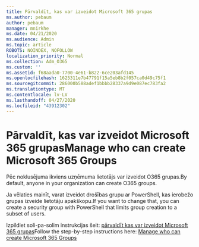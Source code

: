 ```yaml
---
title: Pārvaldīt, kas var izveidot Microsoft 365 grupas
ms.author: pebaum
author: pebaum
manager: mnirkhe
ms.date: 04/21/2020
ms.audience: Admin
ms.topic: article
ROBOTS: NOINDEX, NOFOLLOW
localization_priority: Normal
ms.collection: Adm_O365
ms.custom: ''
ms.assetid: f68aada0-7700-4e61-b822-6ce203afd145
ms.openlocfilehash: 1625311e7b47791f15a5eb8b2f057ca0d49c75f1
ms.sourcegitcommit: 286000b588adef1bbbb28337a9d9e087ec783fa2
ms.translationtype: MT
ms.contentlocale: lv-LV
ms.lasthandoff: 04/27/2020
ms.locfileid: "43912302"
---
```

# <a name="manage-who-can-create-microsoft-365-groups"></a><span data-ttu-id="17df0-102">Pārvaldīt, kas var izveidot Microsoft 365 grupas</span><span class="sxs-lookup"><span data-stu-id="17df0-102">Manage who can create Microsoft 365 Groups</span></span>

<span data-ttu-id="17df0-103">Pēc noklusējuma ikviens uzņēmuma lietotājs var izveidot O365 grupas.</span><span class="sxs-lookup"><span data-stu-id="17df0-103">By default, anyone in your organization can create O365 groups.</span></span>
  
<span data-ttu-id="17df0-104">Ja vēlaties mainīt, varat izveidot drošības grupu ar PowerShell, kas ierobežo grupas izveide lietotāju apakškopu.</span><span class="sxs-lookup"><span data-stu-id="17df0-104">If you want to change that, you can create a security group with PowerShell that limits group creation to a subset of users.</span></span>
  
<span data-ttu-id="17df0-105">Izpildiet soli-pa-solim instrukcijas šeit: [pārvaldīt kas var izveidot Microsoft 365 grupas](https://docs.microsoft.com/office365/admin/create-groups/manage-creation-of-groups)</span><span class="sxs-lookup"><span data-stu-id="17df0-105">Follow the step-by-step instructions here: [Manage who can create Microsoft 365 Groups](https://docs.microsoft.com/office365/admin/create-groups/manage-creation-of-groups)</span></span>
  

